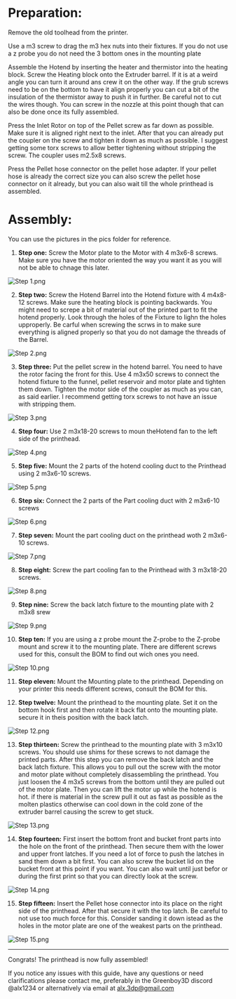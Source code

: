 # Preparation:

Remove the old toolhead from the printer.

Use a m3 screw to drag the m3 hex nuts into their fixtures.
If you do not use a z probe you do not need the 3 bottom ones in the mounting plate

Assemble the Hotend by inserting the heater and thermistor into the heating block.
Screw the Heating block onto the Extruder barrel. If it is at a weird angle you can turn it around ans crew it on the other way. If the grub screws need to be on the bottom to have it align properly you can cut a bit of the insulation of the thermistor away to push it in further. Be careful not to cut the wires though.
You can screw in the nozzle at this point though that can also be done once its fully assembled.

Press the Inlet Rotor on top of the Pellet screw as far down as possible.
Make sure it is aligned right next to the inlet.
After that you can already put the coupler on the screw and tighten it down as much as possible.
I suggest getting some torx screws to allow better tightening without stripping the screw.
The coupler uses m2.5x8 screws.

Press the Pellet hose connector on the pellet hose adapter.
If your pellet hose is already the correct size you can also screw the pellet hose connector on it already, but you can also wait till the whole printhead is assembled.

# Assembly:

You can use the pictures in the pics folder for reference.

1. **Step one:** Screw the Motor plate to the Motor with 4 m3x6-8 screws.
Make sure you have the motor oriented the way you want it as you will not be able to chnage this later.

![Step 1.png](https://github.com/Alx3dp/Greenboy_Extruder_Printhead_V3/blob/main/assembly%20instructions/pics/Step%201.png)


2. **Step two:** Screw the Hotend Barrel into the Hotend fixture with 4 m4x8-12 screws.
Make sure the heating block is pointing backwards.
You might need to screpe a bit of material out of the printed part to fit the hotend properly.
Look through the holes of the Fixture to lighn the holes upproperly.
Be carful when screwing the scrws in to make sure everything is aligned properly so that you do not damage the threads of the Barrel.

![Step 2.png](https://github.com/Alx3dp/Greenboy_Extruder_Printhead_V3/blob/main/assembly%20instructions/pics/Step%202.png)


3. **Step three:** Put the pellet screw in the hotend barrel. You need to have the rotor facing the front for this.
Use 4 m3x50 screws to connect the hotend fixture to the funnel,
pellet reservoir and motor plate and tighten them down.
Tighten the motor side of the coupler as much as you can, as said earlier.
I recommend getting torx screws to not have an issue with stripping them.

![Step 3.png](https://github.com/Alx3dp/Greenboy_Extruder_Printhead_V3/blob/main/assembly%20instructions/pics/Step%203.png)


4. **Step four:** Use 2 m3x18-20 screws to moun theHotend fan to the left side of the printhead.

![Step 4.png](https://github.com/Alx3dp/Greenboy_Extruder_Printhead_V3/blob/main/assembly%20instructions/pics/Step%204.png)


5. **Step five:** Mount the 2 parts of the hotend cooling duct to the Printhead using 2 m3x6-10 screws.

![Step 5.png](https://github.com/Alx3dp/Greenboy_Extruder_Printhead_V3/blob/main/assembly%20instructions/pics/Step%205.png)


6. **Step six:** Connect the 2 parts of the Part cooling duct with 2 m3x6-10 screws

![Step 6.png](https://github.com/Alx3dp/Greenboy_Extruder_Printhead_V3/blob/main/assembly%20instructions/pics/Step%206.png)


7. **Step seven:** Mount the part cooling duct on the printhead woth 2 m3x6-10 screws.

![Step 7.png](https://github.com/Alx3dp/Greenboy_Extruder_Printhead_V3/blob/main/assembly%20instructions/pics/Step%207.png)


8. **Step eight:** Screw the part cooling fan to the Printhead with 3 m3x18-20 screws.

![Step 8.png](https://github.com/Alx3dp/Greenboy_Extruder_Printhead_V3/blob/main/assembly%20instructions/pics/Step%208.png)


9. **Step nine:** Screw the back latch fixture to the mounting plate with 2 m3x8 srew

![Step 9.png](https://github.com/Alx3dp/Greenboy_Extruder_Printhead_V3/blob/main/assembly%20instructions/pics/Step%209.png)


10. **Step ten:** If you are using a z probe mount the Z-probe to the Z-probe mount and screw it to the mounting plate.
There are different screws used for this, consult the BOM to find out wich ones you need.

![Step 10.png](https://github.com/Alx3dp/Greenboy_Extruder_Printhead_V3/blob/main/assembly%20instructions/pics/Step%2010.png)

11. **Step eleven:** Mount the Mounting plate to the printhead.
Depending on your printer this needs different screws, consult the BOM for this.

12. **Step twelve:** Mount the printhead to the mounting plate.
Set it on the bottom hook first and then rotate it back flat onto the mounting plate.
secure it in theis position with the back latch.

![Step 12.png](https://github.com/Alx3dp/Greenboy_Extruder_Printhead_V3/blob/main/assembly%20instructions/pics/Step%2012.png)


13. **Step thirteen:** Screw the printhead to the mounting plate with 3 m3x10 screws.
You should use shims for these screws to not damage the printed parts.
After this step you can remove the back latch and the back latch fixture.
This allows you to pull out the screw with the motor and motor plate
without completely disassembling the printhead.
You just loosen the 4 m3x5 screws from the bottom until they are pulled out of the motor plate.
Then you can lift the motor up while the hotend is hot.
if there is material in the screw pull it out as fast as possible as the molten plastics otherwise
can cool down in the cold zone of the extruder barrel causing the screw to get stuck.

![Step 13.png](https://github.com/Alx3dp/Greenboy_Extruder_Printhead_V3/blob/main/assembly%20instructions/pics/Step%2013.png)


14. **Step fourteen:** First insert the bottom front and bucket front parts into the hole on the front of the printhead.
Then secure them with the lower and upper front latches.
If you need a lot of force to push the latches in sand them down a bit first.
You can also screw the bucket lid on the bucket front at this point if you want.
You can also wait until just befor or during the first print so that you can directly look at the screw.

![Step 14.png](https://github.com/Alx3dp/Greenboy_Extruder_Printhead_V3/blob/main/assembly%20instructions/pics/Step%2014.png)


15. **Step fifteen:** Insert the Pellet hose connector into its place on the right side of the printhead.
After that secure it with the top latch.
Be careful to not use too much force for this.
Consider sanding it down istead as the holes in the motor plate are one of the weakest parts on the printhead.

![Step 15.png](https://github.com/Alx3dp/Greenboy_Extruder_Printhead_V3/blob/main/assembly%20instructions/pics/Step%2015.png)


---
Congrats! The printhead is now fully assembled!

If you notice any issues with this guide, have any questions or need clarifications
please contact me, preferably in the Greenboy3D discord @alx1234 or alternatively via email at alx.3dp@gmail.com
